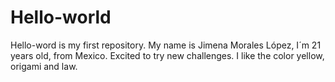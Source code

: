 # Hello-world
Hello-word is my first repository.
My name is Jimena Morales López, I´m 21 years old, from Mexico. Excited to try new challenges.
I like the color yellow, origami and law.
